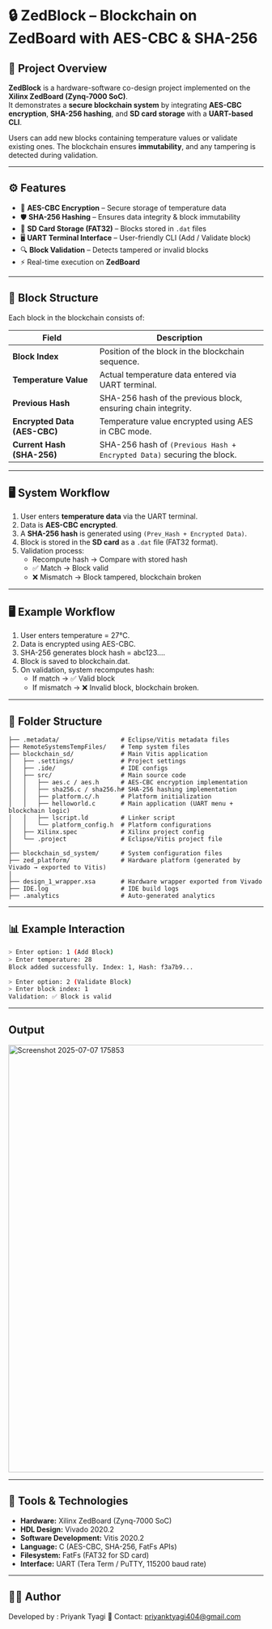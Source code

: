 # 🔒 ZedBlock – Blockchain on ZedBoard with AES-CBC & SHA-256

## 📌 Project Overview
**ZedBlock** is a hardware-software co-design project implemented on the **Xilinx ZedBoard (Zynq-7000 SoC)**.  
It demonstrates a **secure blockchain system** by integrating **AES-CBC encryption**, **SHA-256 hashing**, and **SD card storage** with a **UART-based CLI**.  

Users can add new blocks containing temperature values or validate existing ones. The blockchain ensures **immutability**, and any tampering is detected during validation.

---

## ⚙️ Features
- 🔑 **AES-CBC Encryption** – Secure storage of temperature data  
- 🛡 **SHA-256 Hashing** – Ensures data integrity & block immutability  
- 💾 **SD Card Storage (FAT32)** – Blocks stored in `.dat` files  
- 🖥 **UART Terminal Interface** – User-friendly CLI (Add / Validate block)  
- 🔍 **Block Validation** – Detects tampered or invalid blocks  
- ⚡ Real-time execution on **ZedBoard**  

---

## 🧩 Block Structure
Each block in the blockchain consists of:

| Field                        | Description                                                                 |
|-------------------------------|-----------------------------------------------------------------------------|
| **Block Index**              | Position of the block in the blockchain sequence.                          |
| **Temperature Value**        | Actual temperature data entered via UART terminal.                         |
| **Previous Hash**            | SHA-256 hash of the previous block, ensuring chain integrity.              |
| **Encrypted Data (AES-CBC)** | Temperature value encrypted using AES in CBC mode.                         |
| **Current Hash (SHA-256)**   | SHA-256 hash of `(Previous Hash + Encrypted Data)` securing the block.     |

---

## 🖥️ System Workflow
1. User enters **temperature data** via the UART terminal.  
2. Data is **AES-CBC encrypted**.  
3. A **SHA-256 hash** is generated using `(Prev_Hash + Encrypted Data)`.  
4. Block is stored in the **SD card** as a `.dat` file (FAT32 format).  
5. Validation process:
   - Recompute hash → Compare with stored hash  
   - ✅ Match → Block valid  
   - ❌ Mismatch → Block tampered, blockchain broken
  ---

## 🖥️ Example Workflow
1. User enters temperature = 27°C.
2. Data is encrypted using AES-CBC.
3. SHA-256 generates block hash = abc123....
4. Block is saved to blockchain.dat.
5. On validation, system recomputes hash:
   - If match → ✅ Valid block
   - If mismatch → ❌ Invalid block, blockchain broken.  


---

## 📂 Folder Structure
```
├── .metadata/                 # Eclipse/Vitis metadata files
├── RemoteSystemsTempFiles/    # Temp system files
├── blockchain_sd/             # Main Vitis application
│   ├── .settings/             # Project settings
│   ├── .ide/                  # IDE configs
│   ├── src/                   # Main source code
│   │   ├── aes.c / aes.h      # AES-CBC encryption implementation
│   │   ├── sha256.c / sha256.h# SHA-256 hashing implementation
│   │   ├── platform.c/.h      # Platform initialization
│   │   ├── helloworld.c       # Main application (UART menu + blockchain logic)
│   │   ├── lscript.ld         # Linker script
│   │   └── platform_config.h  # Platform configurations
│   ├── Xilinx.spec            # Xilinx project config
│   └── .project               # Eclipse/Vitis project file
│
├── blockchain_sd_system/      # System configuration files
├── zed_platform/              # Hardware platform (generated by Vivado → exported to Vitis)
│
├── design_1_wrapper.xsa       # Hardware wrapper exported from Vivado
├── IDE.log                    # IDE build logs
├── .analytics                 # Auto-generated analytics
```

---

## 📊 Example Interaction
```bash
> Enter option: 1 (Add Block)
> Enter temperature: 28
Block added successfully. Index: 1, Hash: f3a7b9...

> Enter option: 2 (Validate Block)
> Enter block index: 1
Validation: ✅ Block is valid
```
---
## Output

<img width="662" height="844" alt="Screenshot 2025-07-07 175853" src="https://github.com/user-attachments/assets/258b12e3-eaf0-4ab2-898c-507614a832f1" />

---

## 🔧 Tools & Technologies
- **Hardware:** Xilinx ZedBoard (Zynq-7000 SoC)  
- **HDL Design:** Vivado 2020.2  
- **Software Development:** Vitis 2020.2  
- **Language:** C (AES-CBC, SHA-256, FatFs APIs)  
- **Filesystem:** FatFs (FAT32 for SD card)  
- **Interface:** UART (Tera Term / PuTTY, 115200 baud rate)  

---
## 👨‍💻 Author
Developed by : Priyank Tyagi 
📧 Contact: priyanktyagi404@gmail.com

